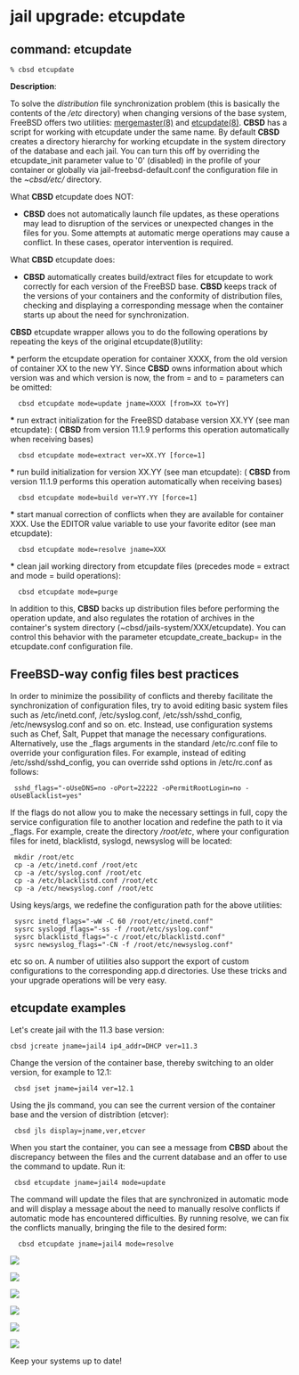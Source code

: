 # jail upgrade: etcupdate

## command: etcupdate

```
% cbsd etcupdate
```

**Description**:

To solve the _distribution_ file synchronization problem (this is basically the contents of the _/etc_ directory) when changing versions of the base system,
FreeBSD offers two utilities: [mergemaster(8)](http://man.freebsd.org/mergemaster/8)
and [etcupdate(8)](http://man.freebsd.org/etcupdate/8).
**CBSD** has a script for working with etcupdate under the same name.
By default **CBSD** creates a directory hierarchy for working etcupdate in the system directory of the database and each jail.
You can turn this off by overriding the etcupdate\_init parameter value to '0' (disabled) in the profile of your container or
globally via jail-freebsd-default.conf the configuration file in the _~cbsd/etc/_ directory.

What **CBSD** etcupdate does NOT:

- **CBSD** does not automatically launch file updates, as these operations may lead
to disruption of the services or unexpected changes in the files for you.
Some attempts at automatic merge operations may cause a conflict. In these cases, operator intervention is required.


What **CBSD** etcupdate does:

- **CBSD** automatically creates build/extract files for etcupdate to work correctly for each version
of the FreeBSD base. **CBSD** keeps track of the versions of your containers and the conformity of
distribution files, checking and displaying a corresponding message when the container starts up about the need for synchronization.


**CBSD** etcupdate wrapper allows you to do the following operations by repeating the keys of the original etcupdate(8)utility:

**\*** perform the etcupdate operation for container XXXX, from the old version of container XX to the new YY.
Since **CBSD** owns information about which version was and which version is now, the from = and to = parameters can be omitted:

```
  cbsd etcupdate mode=update jname=XXXX [from=XX to=YY]

```

**\*** run extract initialization for the FreeBSD database version XX.YY (see man etcupdate):
( **CBSD** from version 11.1.9 performs this operation automatically when receiving bases)

```
  cbsd etcupdate mode=extract ver=XX.YY [force=1]

```

**\*** run build initialization for version XX.YY (see man etcupdate):
( **CBSD** from version 11.1.9 performs this operation automatically when receiving bases)

```
  cbsd etcupdate mode=build ver=YY.YY [force=1]

```

**\*** start manual correction of conflicts when they are available for container XXX.
Use the EDITOR value variable to use your favorite editor (see man etcupdate):

```
  cbsd etcupdate mode=resolve jname=XXX

```

**\*** clean jail working directory from etcupdate files
(precedes mode = extract and mode = build operations):

```
  cbsd etcupdate mode=purge

```

In addition to this, **CBSD** backs up distribution files before performing the operation
update, and also regulates the rotation of archives in the container's system directory (~cbsd/jails-system/XXX/etcupdate).
You can control this behavior with the parameter etcupdate\_create\_backup= in the etcupdate.conf configuration file.

## FreeBSD-way config files best practices

In order to minimize the possibility of conflicts and thereby facilitate the synchronization of configuration files,
try to avoid editing basic system files such as /etc/inetd.conf, /etc/syslog.conf, /etc/ssh/sshd\_config,
/etc/newsyslog.conf and so on. etc. Instead, use configuration systems such as Chef, Salt, Puppet that manage the necessary configurations.
Alternatively, use the \_flags arguments in the standard /etc/rc.conf file to override your configuration files.
For example, instead of editing /etc/sshd/sshd\_config, you can override sshd options in /etc/rc.conf as follows:

```
 sshd_flags="-oUseDNS=no -oPort=22222 -oPermitRootLogin=no -oUseBlacklist=yes"

```

If the flags do not allow you to make the necessary settings in full,
copy the service configuration file to another location and redefine the path to it via \_flags.
For example, create the directory _/root/etc_, where your configuration files for inetd, blacklistd, syslogd, newsyslog will be located:

```
 mkdir /root/etc
 cp -a /etc/inetd.conf /root/etc
 cp -a /etc/syslog.conf /root/etc
 cp -a /etc/blacklistd.conf /root/etc
 cp -a /etc/newsyslog.conf /root/etc

```

Using keys/args, we redefine the configuration path for the above utilities:

```
 sysrc inetd_flags="-wW -C 60 /root/etc/inetd.conf"
 sysrc syslogd_flags="-ss -f /root/etc/syslog.conf"
 sysrc blacklistd_flags="-c /root/etc/blacklistd.conf"
 sysrc newsyslog_flags="-CN -f /root/etc/newsyslog.conf"

```

etc so on. A number of utilities also support the export of custom configurations to the
corresponding app.d directories. Use these tricks and your upgrade operations will be very easy.

## etcupdate examples

Let's create jail with the 11.3 base version:

```
cbsd jcreate jname=jail4 ip4_addr=DHCP ver=11.3

```

Change the version of the container base, thereby switching to an older version, for example to 12.1:

```
 cbsd jset jname=jail4 ver=12.1

```

Using the jls command, you can see the current version of the container base and the version of distribtion (etcver):

```
 cbsd jls display=jname,ver,etcver

```

When you start the container, you can see a message from **CBSD** about the discrepancy
between the files and the current database and an offer to use the command to update. Run it:

```
 cbsd etcupdate jname=jail4 mode=update

```

The command will update the files that are synchronized in automatic mode and will display a message about the
need to manually resolve conflicts if automatic mode has encountered difficulties.
By running resolve, we can fix the conflicts manually, bringing the file to the desired form:

```
  cbsd etcupdate jname=jail4 mode=resolve

```

![](http://www.bsdstore.ru/img/etcupdate1.png)

![](http://www.bsdstore.ru/img/etcupdate2.png)

![](http://www.bsdstore.ru/img/etcupdate3.png)

![](http://www.bsdstore.ru/img/etcupdate4.png)

![](http://www.bsdstore.ru/img/etcupdate5.png)

![](http://www.bsdstore.ru/img/etcupdate6.png)

Keep your systems up to date!


